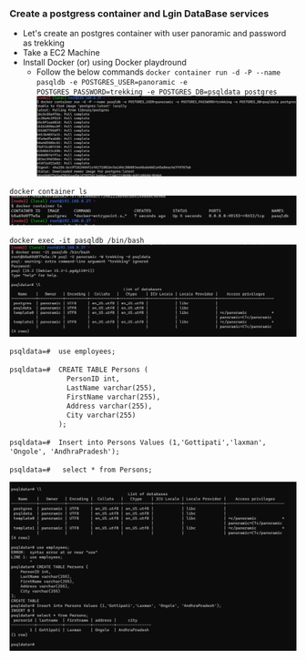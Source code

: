 ### Create a postgress container and Lgin DataBase services

* Let's create an postgres container with user panoramic and password as trekking
* Take a EC2 Machine
* Install Docker (or) using Docker playdround
    * Follow the below commands
 `docker container run -d -P --name pasqldb -e POSTGRES_USER=panoramic -e POSTGRES_PASSWORD=trekking -e POSTGRES_DB=psqldata postgres`
  ![Preview](./Images/docker17.png)

`docker container ls`
![Preview](./Images/docker18.png)

`docker exec -it pasqldb /bin/bash`
![Preview](./Images/docker19.png)

```
psqldata=#  use employees;

psqldata=#  CREATE TABLE Persons (
              PersonID int,
              LastName varchar(255),
              FirstName varchar(255),
              Address varchar(255),
              City varchar(255)
            );

psqldata=#  Insert into Persons Values (1,'Gottipati','laxman', 'Ongole', 'AndhraPradesh');

psqldata=#   select * from Persons;

```
![Preview](./Images/docker20.png)

